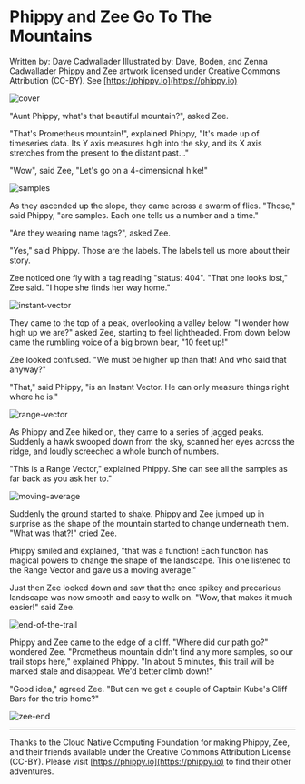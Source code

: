 # Phippy and Zee Go To The Mountains

Written by: Dave Cadwallader
Illustrated by: Dave, Boden, and Zenna Cadwallader
Phippy and Zee artwork licensed under Creative Commons Attribution (CC-BY). See [https://phippy.io](https://phippy.io)

![cover](https://user-images.githubusercontent.com/1438478/58668004-dd6c3c80-82f4-11e9-90e3-00b6580c27e8.jpg)

"Aunt Phippy, what's that beautiful mountain?", asked Zee.

"That's Prometheus mountain!", explained Phippy, "It's made up of timeseries data. Its Y axis measures high into the sky, and its X axis stretches from the present to the distant past..."

"Wow", said Zee, "Let's go on a 4-dimensional hike!"

![samples](https://user-images.githubusercontent.com/1438478/58668010-e0672d00-82f4-11e9-8468-72f69e7ab489.jpg)

As they ascended up the slope, they came across a swarm of flies. "Those," said Phippy, "are samples. Each one tells us a number and a time."

"Are they wearing name tags?", asked Zee.

"Yes," said Phippy. Those are the labels. The labels tell us more about their story.

Zee noticed one fly with a tag reading "status: 404". "That one looks lost," Zee said. "I hope she finds her way home."

![instant-vector](https://user-images.githubusercontent.com/1438478/58668362-df82cb00-82f5-11e9-9e9c-06ff9a775db7.jpg)

They came to the top of a peak, overlooking a valley below. "I wonder how high up we are?" asked Zee, starting to feel lightheaded. From down below came the rumbling voice of a big brown bear, "10 feet up!"

Zee looked confused. "We must be higher up than that! And who said that anyway?"

"That," said Phippy, "is an Instant Vector. He can only measure things right where he is."

![range-vector](https://user-images.githubusercontent.com/1438478/58668498-58822280-82f6-11e9-95a3-b4e63d333159.jpg)

As Phippy and Zee hiked on, they came to a series of jagged peaks. Suddenly a hawk swooped down from the sky, scanned her eyes across the ridge, and loudly screeched a whole bunch of numbers.

"This is a Range Vector," explained Phippy. She can see all the samples as far back as you ask her to."

![moving-average](https://user-images.githubusercontent.com/1438478/58668497-58822280-82f6-11e9-9a53-02fdb0394aa7.jpg)

Suddenly the ground started to shake. Phippy and Zee jumped up in surprise as the shape of the mountain started to change underneath them. "What was that?!" cried Zee.

Phippy smiled and explained, "that was a function! Each function has magical powers to change the shape of the landscape. This one listened to the Range Vector and gave us a moving average."

Just then Zee looked down and saw that the once spikey and precarious landscape was now smooth and easy to walk on. "Wow, that makes it much easier!" said Zee.

![end-of-the-trail](https://user-images.githubusercontent.com/1438478/58668496-58822280-82f6-11e9-97eb-8cbbca0cf555.jpg)

Phippy and Zee came to the edge of a cliff. "Where did our path go?" wondered Zee. "Prometheus mountain didn't find any more samples, so our trail stops here," explained Phippy. "In about 5 minutes, this trail will be marked stale and disappear. We'd better climb down!"

"Good idea," agreed Zee. "But can we get a couple of Captain Kube's Cliff Bars for the trip home?"

![zee-end](https://user-images.githubusercontent.com/1438478/58668377-ec072380-82f5-11e9-8785-561bce98dce4.jpg)

---

Thanks to the Cloud Native Computing Foundation for making Phippy, Zee, and their friends available under the Creative Commons Attribution License (CC-BY). Please visit [https://phippy.io](https://phippy.io) to find their other adventures.
